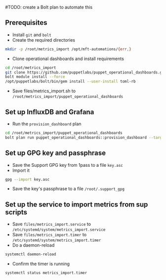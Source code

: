 #TODO: create a Bolt plan to automate this
## Prerequisites

* Install `git` and `bolt`
* Create the required directories
```bash
mkdir -p /root/metrics_import /opt/mft-automations/{err,}
```
* Clone operational dashboards and install requirements
```bash
cd /root/metrics_import
git clone https://github.com/puppetlabs/puppet_operational_dashboards.git
bolt module install --force
/opt/puppetlabs/bolt/bin/gem install --user-install toml-rb
```

* Save files/metrics_import.sh to `/root/metrics_import/puppet_operational_dashboards`

## Set up InfluxDB and Grafana
* Run the `provision_dashboard` plan
```bash
cd /root/metrics_import/puppet_operational_dashboards
bolt plan run puppet_operational_dashboards::provision_dashboard --targets localhost
```

## Set up GPG key and passphrase
* Save the Support GPG key from 1pass to a file `key.asc`
* Import it
```bash
gpg --import key.asc
```
* Save the key's passphrase to a file `/root/.support_gpg`

## Set up the service to import metrics from sup scripts
* Save `files/metrics_import.service` to `/etc/systemd/system/metrics_import.service`
* Save `files/metrics_import.timer` to `/etc/systemd/system/metrics_import.timer`
* Do a daemon-reload
```bash
systemctl daemon-reload
```
* Confirm the timer is running
```bash
systemctl status metrics_import.timer
```
